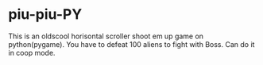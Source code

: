 # piu-piu-PY
This is an oldscool horisontal scroller shoot em up game on python(pygame).
You have to defeat 100 aliens to fight with Boss. Can do it in coop mode.
